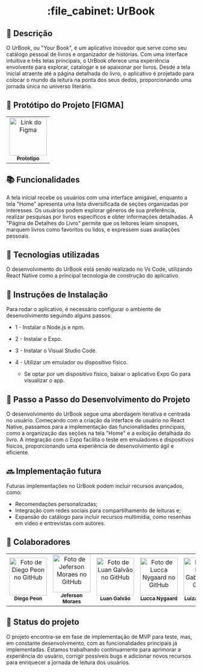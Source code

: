<h1 align="center">:file_cabinet: UrBook </h1>

## :memo: Descrição
O UrBook, ou "Your Book", é um aplicativo inovador que serve como seu catálogo pessoal de livros e organizador de histórias. Com uma interface intuitiva e três telas principais, o UrBook oferece uma experiência envolvente para explorar, catalogar e se apaixonar por livros. Desde a tela inicial atraente até a página detalhada do livro, o aplicativo é projetado para colocar o mundo da leitura na ponta dos seus dedos, proporcionando uma jornada única no universo literário.

## :wrench: Protótipo do Projeto [FIGMA]
<table>
  <tr>
    <td align="center">
      <a href="https://www.figma.com/proto/mfh38UIxhZ1PlUHG2mYcuk/Untitled?type=design&node-id=2-2&t=TpcdOQCSL7WF0vDx-0&scaling=scale-down&page-id=0%3A1">
        <img src="https://i9.ytimg.com/vi/BcIUCHkiDQg/mqdefault.jpg?v=652702a6&sqp=CJyJnKkG&rs=AOn4CLClMBjDteYkrUuu4Wh0zJMv8Jg1HA" width="100px;" alt="Link do Figma"/><br>
        <sub>
          <b>Prototipo</b>
        </sub>
      </a>
    </td>
   </tr>
</table>

## :books: Funcionalidades
A tela inicial recebe os usuários com uma interface amigável, enquanto a tela "Home" apresenta uma lista diversificada de seções organizadas por interesses. Os usuários podem explorar gêneros de sua preferência, realizar pesquisas por livros específicos e obter informações detalhadas. A "Página de Detalhes do Livro" permite que os leitores leiam sinopses, marquem livros como favoritos ou lidos, e expressem suas avaliações pessoais.

## :wrench: Tecnologias utilizadas
O desenvolvimento do UrBook está sendo realizado no Vs Code, utilizando React Native como a principal tecnologia de construção do aplicativo.

## :rocket: Instruções de Instalação
Para rodar o aplicativo, é necessário configurar o ambiente de desenvolvimento seguindo alguns passos:

* 1 - Instalar o Node.js e npm.
* 2 - Instalar o Expo.
* 3 - Instalar o Visual Studio Code.
* 4 - Utilizar um emulador ou dispositivo físico.

  * Se optar por um dispositivo físico, baixar o aplicativo Expo Go para visualizar o app.

## :rocket: Passo a Passo do Desenvolvimento do Projeto
O desenvolvimento do UrBook segue uma abordagem iterativa e centrada no usuário. Começando com a criação da interface de usuário no React Native, passamos para a implementação das funcionalidades principais, como a organização das seções na tela "Home" e a exibição detalhada do livro. A integração com o Expo facilita o teste em emuladores e dispositivos físicos, proporcionando uma experiência de desenvolvimento ágil e eficiente.

## :soon: Implementação futura
Futuras implementações no UrBook podem incluir recursos avançados, como:
* Recomendações personalizadas;
* Integração com redes sociais para compartilhamento de leituras e;
* Expansão do catálogo para incluir recursos multimídia, como resenhas em vídeo e entrevistas com autores.

## :handshake: Colaboradores
<table>
  <tr>
    <td align="center">
      <a href="https://github.com/diegopeon">
        <img src="https://avatars.githubusercontent.com/u/105292015?v=4" width="100px;" alt="Foto de Diego Peon no GitHub"/><br>
        <sub>
          <b>Diego Peon</b>
        </sub>
      </a>
    </td>
 <td align="center">
      <a href="https://github.com/JeffCha">
        <img src="https://avatars.githubusercontent.com/u/128381317?v=4" width="100px;" alt="Foto de Jeferson Moraes no GitHub"/><br>
        <sub>
          <b>Jeferson Moraes</b>
        </sub>
      </a>
    </td>
     <td align="center">
      <a href="https://github.com/luangalvao8">
        <img src="https://avatars.githubusercontent.com/u/66916788?v=4" width="100px;" alt="Foto de Luan Galvão no GitHub"/><br>
        <sub>
          <b>Luan Galvão</b>
        </sub>
      </a>
    </td>
     <td align="center">
      <a href="https://github.com/LuccaBN">
        <img src="https://avatars.githubusercontent.com/u/90393197?v=4" width="100px;" alt="Foto de Lucca Nygaard no GitHub"/><br>
        <sub>
          <b>Lucca Nygaard</b>
        </sub>
      </a>
    </td>
     <td align="center">
      <a href="https://github.com/Luiza-0">
        <img src="https://avatars.githubusercontent.com/u/92260797?v=4" width="100px;" alt="Foto de Luiza Gabriella no GitHub"/><br>
        <sub>
          <b>Luiza Gabriella</b>
        </sub>
      </a>
    </td>
     <td align="center">
      <a href="https://github.com/SarahN0gue1ra">
        <img src="https://avatars.githubusercontent.com/u/104535672?v=4" width="100px;" alt="Foto de Sarah Nogueira no GitHub"/><br>
        <sub>
          <b>Sarah Nogueira</b>
        </sub>
      </a>
    </td>
  </tr>
</table>

## :dart: Status do projeto
O projeto encontra-se em fase de implementação de MVP para teste, mas, em constante desenvolvimento, com as funcionalidades principais já implementadas. Estamos trabalhando continuamente para aprimorar a experiência do usuário, corrigir possíveis bugs e adicionar novos recursos para enriquecer a jornada de leitura dos usuários.



